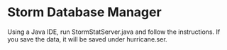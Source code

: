# Storm Database Manager
Using a Java IDE, run StormStatServer.java and follow the instructions.
If you save the data, it will be saved under hurricane.ser.
